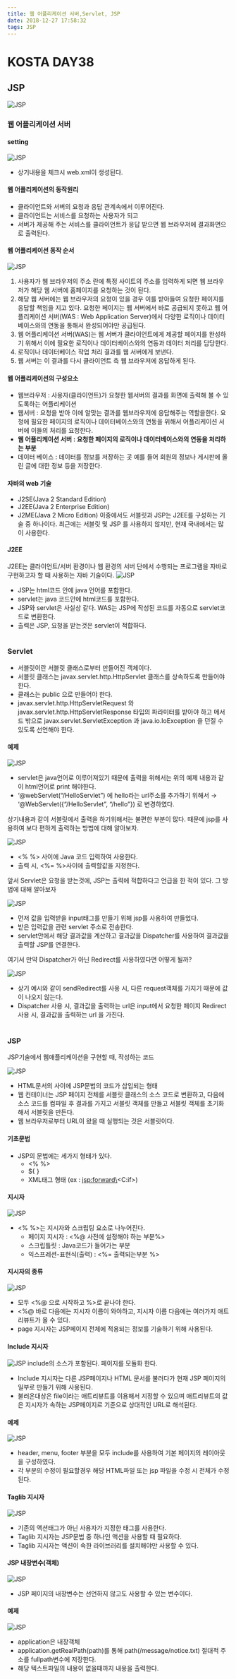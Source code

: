```yaml
---
title: 웹 어플리케이션 서버,Servlet, JSP
date: 2018-12-27 17:58:32
tags: JSP
---
```

# KOSTA DAY38
## JSP
![JSP](/images/JSP_logo.png)

### 웹 어플리케이션 서버
#### setting
![JSP](/images/jsp/JSP01-01.png)
- 상기내용을 체크시 web.xml이 생성된다.

#### 웹 어플리케이션의 동작원리
- 클라이언트와 서버의 요청과 응답 관계속에서 이루어진다.
- 클라이언트는 서비스를 요청하는 사용자가 되고
- 서버가 제공해 주는 서비스를 클라이언트가 응답 받으면 웹 브라우저에 결과화면으로 출력된다.

#### 웹 어플리케이션 동작 순서
![JSP](/images/jsp/JSP01-02.png)
1. 사용자가 웹 브라우저의 주소 란에 특정 사이트의 주소를 입력하게 되면 웹 브라우저가 해당 웹 서버에 홈페이지를 요청하는 것이 된다.
1. 해당 웹 서버에는 웹 브라우저의 요청이 있을 경우 이를 받아들여 요청한 페이지를 응답할 책임을 지고 있다. 
요청한 페이지는 웹 서버에서 바로 공급되지 못하고 웹 어플리케이션 서버(WAS : Web Application Server)에서 다양한 로직이나 데이터베이스와의 연동을 통해서 완성되어야만 공급된다.
1. 웹 어플리케이션 서버(WAS)는 웹 서버가 클라이언트에게 제공할 페이지를 완성하기 위해서 이에 필요한 로직이나 데이터베이스와의 연동과 데이터 처리를 담당한다.
1. 로직이나 데이터베이스 작업 처리 결과를 웹 서버에게 보낸다.
1. 웹 서버는 이 결과를 다시 클라이언트 측 웹 브라우저에 응답하게 된다.

#### 웹 어플리케이션의 구성요소
- 웹브라우저 : 사용자(클라이언트)가 요청한 웹서버의 결과를 화면에 출력해 볼 수 있도록하는 어플리케이션
- 웹서버 : 요청을 받아 이에 알맞는 결과를 웹브라우저에 응답해주는 역할을한다. 요청에 필요한 페이지의 로직이나 데이터베이스와의 연동을 위해서 어플리케이션 서버에 이들의 처리를 요청한다.
- **웹 어플리케이션 서버 : 요청한 페이지의 로직이나 데이터베이스와의 연동을 처리하는 부분**
- 데이터 베이스 : 데이터를 정보를 저장하는 곳 예를 들어 회원의 정보나 게시판에 올린 글에 대한 정보 등을 저장한다.

#### 자바의 web 기술
- J2SE(Java 2 Standard Edition)
- J2EE(Java 2 Enterprise Edition)
- J2ME(Java 2 Micro Edition)
이중에서도 서블릿과 JSP는 J2EE를 구성하는 기술 중 하나이다. 
최근에는 서블릿 및 JSP 를 사용하지 않지만, 현재 국내에서는 많이 사용한다.

#### J2EE
J2EE는 클라이언트/서버 환경이나 웹 환경의 서버 단에서 수행되는 프로그램을 자바로 구현하고자 할 때 사용하는 자바 기술이다.
![JSP](/images/jsp/JSP01-03.png)
- JSP는 html코드 안에 java 언어를 포함한다.
- servlet는 java 코드안에 html코드를 포함한다.
- JSP와 servlet은 사실상 같다.
WAS는 JSP에 작성된 코드를 자동으로 servlet코드로 변환한다.
- 출력은 JSP, 요청을 받는것은 servlet이 적합하다.
<br><br>

### Servlet
- 서블릿이란 서블릿 클래스로부터 만들어진 객체이다.
- 서블릿 클래스는 javax.servlet.http.HttpServlet 클래스를 상속하도록 만들어야 한다.
- 클래스는 public 으로 만들어야 한다.
- javax.servlet.http.HttpServletRequest 와 javax.servlet.http.HttpServletResponse 타입의 파라미터를 받아야 하고 메서드 밖으로 javax.servlet.ServletException 과 java.io.IoException 을 던질 수 있도록 선언해야 한다.

#### 예제
![JSP](/images/jsp/JSP01-04.png)
- servlet은 java언어로 이루어져있기 때문에 출력을 위해서는 위의 예제 내용과 같이 html언어로 print 해야한다.
- ‘@webServlet(“/HelloServlet”) 에 hello라는 url주소를 추가하기 위해서 → ‘@WebServlet({“/HelloServlet”, “/hello”}) 로 변경하였다.

상기내용과 같이 서블릿에서 출력을 하기위해서는 불편한 부분이 많다.
때문에 jsp를 사용하여 보다 편하게 출력하는 방법에 대해 알아보자.

![JSP](/images/jsp/JSP01-05.png)
- <% %> 사이에 Java 코드 입력하여 사용한다.
- 출력 시, <%= %>사이에 출력할값을 지정한다.

앞서 Servlet은 요청을 받는것에, JSP는 출력에 적합하다고 언급을 한 적이 있다. 그 방법에 대해 알아보자

![JSP](/images/jsp/JSP01-06.png)
- 먼저 값을 입력받을 input태그를 만들기 위해 jsp를 사용하여 만들었다.
- 받은 입력값을 관련 servlet 주소로 전송한다.
- servlet안에서 해당 결과값을 계산하고 결과값을 Dispatcher를 사용하여 결과값을 출력할 JSP를 연결한다.

여기서 만약 Dispatcher가 아닌 Redirect를 사용하였다면 어떻게 될까?

![JSP](/images/jsp/JSP01-09.png)
- 상기 예시와 같이 sendRedirect를 사용 시, 다른 request객체를 가지기 때문에 값이 나오지 않는다.
- Dispatcher 사용 시, 결과값을 출력하는 url은 input에서 요청한 페이지
Redirect 사용 시, 결과값을 출력하는 url 을 가진다.
<br><br>

### JSP
JSP기술에서 웹애플리케이션을 구현할 때, 작성하는 코드

![JSP](/images/jsp/JSP01-12.png)
- HTML문서의 사이에 JSP문법의 코드가 삽입되는 형태
- 웹 컨테이너는 JSP 페이지 전체를 서블릿 클래스의 소스 코드로 변환하고, 다음에 소스 코드를 컴파일 후 결과를 가지고 서블릿 객체를 만들고 서블릿 객체를 초기화해서 서블릿을 만든다.
- 웹 브라우저로부터 URL이 왔을 때 실행되는 것은 서블릿이다.

#### 기초문법
- JSP의 문법에는 세가지 형태가 있다.
    -  <% %>
    -  ${ }
    -  XML태그 형태 (ex : <jsp:forward\><C:if\>)

#### 지시자
![JSP](/images/jsp/JSP01-13.png)
- <% %>는 지시자와 스크립팅 요소로 나누어진다.
    - 페이지 지시자 : <%@ 사전에 설정해야 하는 부분%>
    - 스크립틀릿 : Java코드가 들어가는 부분
    - 익스프레션-표현식(출력) : <%= 출력되는부분 %>

#### 지시자의 종류
![JSP](/images/jsp/JSP01-14.png)
- 모두 <%@ 으로 시작하고 %>로 끝나야 한다.
- <%@ 바로 다음에는 지시자 이름이 와야하고, 지시자 이름 다음에는 여러가지 애트리뷰트가 올 수 있다.
- page 지시자는 JSP페이지 전체에 적용되는 정보를 기술하기 위해 사용된다.

#### Include 지시자
![JSP](/images/jsp/JSP01-15.png)
include의 소스가 포함된다. 페이지를 모듈화 한다.
- Include 지시자는 다른 JSP페이지나 HTML 문서를 불러다가 현재 JSP 페이지의 일부로 만들기 위해 사용된다.
- 불러온대상은 file이라는 애트리뷰트를 이용해서 지정할 수 있으며 애트리뷰트의 값은 지시자가 속하는 JSP페이지르 기준으로 상대적인 URL로 해석된다.

#### 예제
![JSP](/images/jsp/JSP01-16.png)
- header, menu, footer 부분을 모두 include를 사용하여 기본 페이지의 레이아웃을 구성하였다.
- 각 부분의 수정이 필요할경우 해당 HTML파일 또는 jsp 파일을 수정 시 전체가 수정된다.

#### Taglib 지시자
![JSP](/images/jsp/JSP01-17.png)
- 기존의 액션태그가 아닌 사용자가 지정한 태그를 사용한다.
- Taglib 지시자는 JSP문법 중 하나인 액션을 사용할 때 필요하다.
- Taglib 지시자는 액션이 속한 라이브러리를 설치해야만 사용할 수 있다.

#### JSP 내장변수(객체)
![JSP](/images/jsp/JSP01-18.png)
- JSP 페이지의 내장변수는 선언하지 않고도 사용할 수 있는 변수이다.

#### 예제
![JSP](/images/jsp/JSP01-19.png)
- application은 내장객체
- application.getRealPath(path)를 통해 path(/message/notice.txt) 절대적 주소를 fullpath변수에 저장한다.
- 해당 텍스트파일의 내용이 없을때까지 내용을 출력한다.
<br><br>
